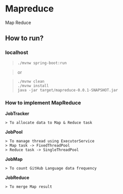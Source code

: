 # Mapreduce

Map Reduce

## How to run?

### localhost

> `./mvnw spring-boot:run`<br>

> or

>`./mvnw clean`<br>
>`./mvnw install`<br>
>`java -jar target/mapreduce-0.0.1-SNAPSHOT.jar`

### How to implement MapReduce

  **JobTracker** 
  
    > To allocate data to Map & Reduce task
      
  **JobPool**
    
    > To manage thread using ExecutorService
    > Map task -> FixedThreadPool
    > Reduce task -> SingleThreadPool
    
  **JobMap**
  
    > To count GitHub Language data frequency

  **JobReduce**
  
    > To merge Map result
  
